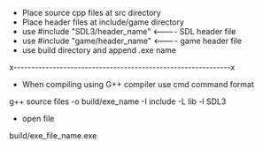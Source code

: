 -   Place source cpp files at src directory
-   Place header files at include/game directory
-   use #include "SDL3/header_name"    <---- SDL header file 
-   use #include "game/header_name"    <---- game header file 
-   use build directory and append .exe name 

x-------------------------------------------------------------x
-   When compiling using G++ compiler use cmd command format

g++ source files -o build/exe_name -I include -L lib -l SDL3

-   open file 

build/exe_file_name.exe